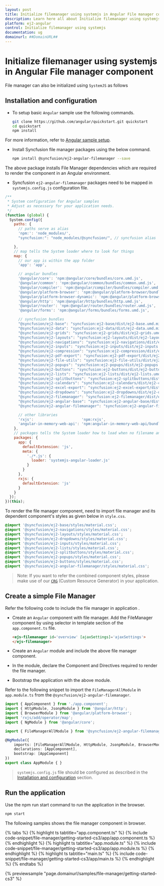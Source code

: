 ```yaml
---
layout: post
title: Initialize filemanager using systemjs in Angular File manager component | Syncfusion
description: Learn here all about Initialize filemanager using systemjs in Syncfusion Angular File manager component of Syncfusion Essential JS 2 and more.
platform: ej2-angular
control: Initialize filemanager using systemjs 
documentation: ug
domainurl: ##DomainURL##
---
```


# Initialize filemanager using systemjs in Angular File manager component

File manager can also be initialized using `SystemJS` as follows

## Installation and configuration

* To setup basic `Angular` sample use the following commands.

  ```sh
  git clone https://github.com/angular/quickstart.git quickstart
  cd quickstart
  npm install
  ```

For more information, refer to [Angular sample setup](https://angular.io/guide/setup-local).

* Install Syncfusion file manager packages using the below command.

  ```sh
  npm install @syncfusion/ej2-angular-filemanager --save
  ```

The above package installs File Manager dependencies which are required to render the component in an Angular environment.

* Syncfusion `ej2-angular-filemanager` packages need to be mapped in `systemjs.config.js` configuration file.

```javascript
/**
 * System configuration for Angular samples
 * Adjust as necessary for your application needs.
 */
(function (global) {
  System.config({
    paths: {
      // paths serve as alias
      'npm:': 'node_modules/',
      "syncfusion:": "node_modules/@syncfusion/", // syncfusion alias

    },
    // map tells the System loader where to look for things
    map: {
      // our app is within the app folder
      'app': 'app',

      // angular bundles
      '@angular/core': 'npm:@angular/core/bundles/core.umd.js',
      '@angular/common': 'npm:@angular/common/bundles/common.umd.js',
      '@angular/compiler': 'npm:@angular/compiler/bundles/compiler.umd.js',
      '@angular/platform-browser': 'npm:@angular/platform-browser/bundles/platform-browser.umd.js',
      '@angular/platform-browser-dynamic': 'npm:@angular/platform-browser-dynamic/bundles/platform-browser-dynamic.umd.js',
      '@angular/http': 'npm:@angular/http/bundles/http.umd.js',
      '@angular/router': 'npm:@angular/router/bundles/router.umd.js',
      '@angular/forms': 'npm:@angular/forms/bundles/forms.umd.js',

      // syncfusion bundles
      "@syncfusion/ej2-base": "syncfusion:ej2-base/dist/ej2-base.umd.min.js",
      "@syncfusion/ej2-data": "syncfusion:ej2-data/dist/ej2-data.umd.min.js",
      "@syncfusion/ej2-grids": "syncfusion:ej2-grids/dist/ej2-grids.umd.min.js",
      "@syncfusion/ej2-layouts": "syncfusion:ej2-layouts/dist/ej2-layouts.umd.min.js",
      "@syncfusion/ej2-navigations": "syncfusion:ej2-navigations/dist/ej2-navigations.umd.min.js",
      "@syncfusion/ej2-inputs": "syncfusion:ej2-inputs/dist/ej2-inputs.umd.min.js",
      "@syncfusion/ej2-compression": "syncfusion:ej2-compression/dist/ej2-compression.umd.min.js",
      "@syncfusion/ej2-pdf-export": "syncfusion:ej2-pdf-export/dist/ej2-pdf-export.umd.min.js",
      "@syncfusion/ej2-file-utils": "syncfusion:ej2-file-utils/dist/ej2-file-utils.umd.min.js",
      "@syncfusion/ej2-popups": "syncfusion:ej2-popups/dist/ej2-popups.umd.min.js",
      "@syncfusion/ej2-buttons": "syncfusion:ej2-buttons/dist/ej2-buttons.umd.min.js",
      "@syncfusion/ej2-lists": "syncfusion:ej2-lists/dist/ej2-lists.umd.min.js",
      "@syncfusion/ej2-splitbuttons": "syncfusion:ej2-splitbuttons/dist/ej2-splitbuttons.umd.min.js",
      "@syncfusion/ej2-calendars": "syncfusion:ej2-calendars/dist/ej2-calendars.umd.min.js",
      "@syncfusion/ej2-excel-export": "syncfusion:ej2-excel-export/dist/ej2-excel-export.umd.min.js",
      "@syncfusion/ej2-dropdowns": "syncfusion:ej2-dropdowns/dist/ej2-dropdowns.umd.min.js",
      "@syncfusion/ej2-filemanager": "syncfusion:ej2-filemanager/dist/ej2-filemanager.umd.min.js",
      "@syncfusion/ej2-angular-base": "syncfusion:ej2-angular-base/dist/ej2-angular-base.umd.min.js",
      "@syncfusion/ej2-angular-filemanager": "syncfusion:ej2-angular-filemanager/dist/ej2-angular-filemanager.umd.min.js",

      // other libraries
      'rxjs':                      'npm:rxjs',
      'angular-in-memory-web-api': 'npm:angular-in-memory-web-api/bundles/in-memory-web-api.umd.js'
    },
    // packages tells the System loader how to load when no filename and/or no extension
    packages: {
      app: {
        defaultExtension: 'js',
        meta: {
          './*.js': {
            loader: 'systemjs-angular-loader.js'
          }
        }
      },
      rxjs: {
        defaultExtension: 'js'
      }
    }
  });
})(this);
```

To render the file manager component, need to import file manager and its dependent component's styles as given below in `style.css`.

```css
@import '@syncfusion/ej2-base/styles/material.css';
@import '@syncfusion/ej2-navigations/styles/material.css';
@import '@syncfusion/ej2-layouts/styles/material.css';
@import '@syncfusion/ej2-dropdowns/styles/material.css';
@import '@syncfusion/ej2-inputs/styles/material.css';
@import '@syncfusion/ej2-lists/styles/material.css';
@import '@syncfusion/ej2-splitbuttons/styles/material.css';
@import '@syncfusion/ej2-popups/styles/material.css';
@import '@syncfusion/ej2-buttons/styles/material.css';
@import '@syncfusion/ej2-angular-filemanager/styles/material.css';
```

>Note: If you want to refer the combined component styles,
please make use of our [`CRG`](https://crg.syncfusion.com/) (Custom Resource Generator) in your application.

## Create a simple File Manager

Refer the following code to include the file manager in application .

* Create an `Angular` component with file manager. Add the FileManager component by using <ejs-filemanager> selector in template section of the `app.component.ts` file.

  ```HTML
  <ejs-filemanager id='overview' [ajaxSettings]='ajaxSettings'>
  </ejs-filemanager>
  ```

* Create an `Angular` module and include the above file manager component.
* In the module, declare the Component and Directives required to render the file manager.
* Bootstrap the application with the above module.

Refer to the following snippet to import the `FileManagerAllModule` in `app.module.ts` from the `@syncfusion/ej2-angular-filemanager`.

```Typescript
import { AppComponent } from './app.component';
import { HttpModule, JsonpModule } from '@angular/http';
import { BrowserModule } from '@angular/platform-browser';
import 'rxjs/add/operator/map';
import { NgModule } from '@angular/core';

import { FileManagerAllModule } from '@syncfusion/ej2-angular-filemanager';

@NgModule({
    imports: [FileManagerAllModule, HttpModule, JsonpModule, BrowserModule],
    declarations: [AppComponent],
    bootstrap: [AppComponent]
})
export class AppModule { }
```

> `systemjs.config.js` file should be configured as described in the [Installation and configuration](#installation-and-configuration) section.

## Run the application

Use the npm run start command to run the application in the browser.

```sh
npm start
```

The following samples shows the file manager component in browser.

{% tabs %}
{% highlight ts tabtitle="app.component.ts" %}
{% include code-snippet/file-manager/getting-started-cs3/app/app.component.ts %}
{% endhighlight %}
{% highlight ts tabtitle="app.module.ts" %}
{% include code-snippet/file-manager/getting-started-cs3/app/app.module.ts %}
{% endhighlight %}
{% highlight ts tabtitle="main.ts" %}
{% include code-snippet/file-manager/getting-started-cs3/app/main.ts %}
{% endhighlight %}
{% endtabs %}
  
{% previewsample "page.domainurl/samples/file-manager/getting-started-cs3" %}